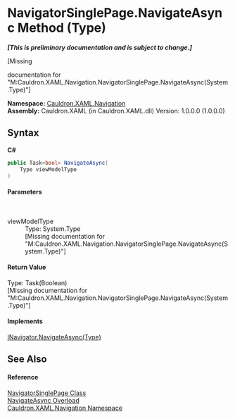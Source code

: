# NavigatorSinglePage.NavigateAsync Method (Type)
 _**\[This is preliminary documentation and is subject to change.\]**_

\[Missing <summary> documentation for "M:Cauldron.XAML.Navigation.NavigatorSinglePage.NavigateAsync(System.Type)"\]

**Namespace:**&nbsp;<a href="N_Cauldron_XAML_Navigation">Cauldron.XAML.Navigation</a><br />**Assembly:**&nbsp;Cauldron.XAML (in Cauldron.XAML.dll) Version: 1.0.0.0 (1.0.0.0)

## Syntax

**C#**<br />
``` C#
public Task<bool> NavigateAsync(
	Type viewModelType
)
```


#### Parameters
&nbsp;<dl><dt>viewModelType</dt><dd>Type: System.Type<br />\[Missing <param name="viewModelType"/> documentation for "M:Cauldron.XAML.Navigation.NavigatorSinglePage.NavigateAsync(System.Type)"\]</dd></dl>

#### Return Value
Type: Task(Boolean)<br />\[Missing <returns> documentation for "M:Cauldron.XAML.Navigation.NavigatorSinglePage.NavigateAsync(System.Type)"\]

#### Implements
<a href="M_Cauldron_XAML_Navigation_INavigator_NavigateAsync">INavigator.NavigateAsync(Type)</a><br />

## See Also


#### Reference
<a href="T_Cauldron_XAML_Navigation_NavigatorSinglePage">NavigatorSinglePage Class</a><br /><a href="Overload_Cauldron_XAML_Navigation_NavigatorSinglePage_NavigateAsync">NavigateAsync Overload</a><br /><a href="N_Cauldron_XAML_Navigation">Cauldron.XAML.Navigation Namespace</a><br />